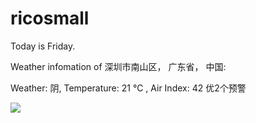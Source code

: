 # ricosmall

Today is Friday.

Weather infomation of 深圳市南山区， 广东省， 中国: 

Weather: 阴, Temperature: 21 ℃ , Air Index: 42 优2个预警

<img src="https://github-readme-stats.vercel.app/api?username=ricosmall&show_icons=true" />
